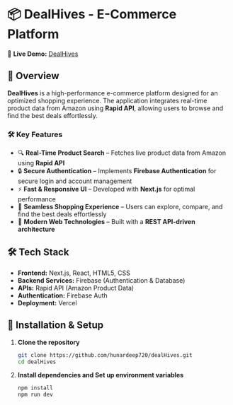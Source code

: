 # 📦 DealHives - E-Commerce Platform  

🔗 **Live Demo:** [DealHives](https://deal-hives.vercel.app/)  

## 🚀 Overview  
**DealHives** is a high-performance e-commerce platform designed for an optimized shopping experience. The application integrates real-time product data from Amazon using **Rapid API**, allowing users to browse and find the best deals effortlessly.  

### 🛠️ Key Features  
- 🔍 **Real-Time Product Search** – Fetches live product data from Amazon using **Rapid API**  
- 🔒 **Secure Authentication** – Implements **Firebase Authentication** for secure login and account management  
- ⚡ **Fast & Responsive UI** – Developed with **Next.js** for optimal performance  
- 🛒 **Seamless Shopping Experience** – Users can explore, compare, and find the best deals effortlessly  
- 🔄 **Modern Web Technologies** – Built with a **REST API-driven architecture**  

## 🛠️ Tech Stack  
- **Frontend:** Next.js, React, HTML5, CSS  
- **Backend Services:** Firebase (Authentication & Database)  
- **APIs:** Rapid API (Amazon Product Data)  
- **Authentication:** Firebase Auth  
- **Deployment:** Vercel  

## 🚀 Installation & Setup  
1. **Clone the repository**  
   ```sh
   git clone https://github.com/hunardeep720/dealHives.git
   cd dealHives
   ```
2. **Install dependencies and Set up environment variables**
   ```sh
   npm install
   npm run dev

